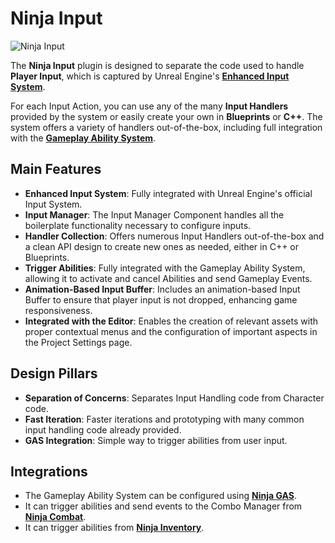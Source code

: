 # Ninja Input
<primary-label ref="input"/>

![Ninja Input](ipt_feature.png "Ninja Input")

The **Ninja Input** plugin is designed to separate the code used to handle **Player Input**, which is captured by Unreal 
Engine's **[Enhanced Input System][1]**.

For each Input Action, you can use any of the many **Input Handlers** provided by the system or easily create your own 
in **Blueprints** or **C++**. The system offers a variety of handlers out-of-the-box, including full integration with the **[Gameplay Ability System][2]**.

## Main Features

- **Enhanced Input System**: Fully integrated with Unreal Engine's official Input System.
- **Input Manager**: The Input Manager Component handles all the boilerplate functionality necessary to configure inputs.
- **Handler Collection**: Offers numerous Input Handlers out-of-the-box and a clean API design to create new ones as needed, either in C++ or Blueprints.
- **Trigger Abilities**: Fully integrated with the Gameplay Ability System, allowing it to activate and cancel Abilities and send Gameplay Events.
- **Animation-Based Input Buffer**: Includes an animation-based Input Buffer to ensure that player input is not dropped, enhancing game responsiveness.
- **Integrated with the Editor**: Enables the creation of relevant assets with proper contextual menus and the configuration of important aspects in the Project Settings page.

## Design Pillars

- **Separation of Concerns**: Separates Input Handling code from Character code.
- **Fast Iteration**: Faster iterations and prototyping with many common input handling code already provided.
- **GAS Integration**: Simple way to trigger abilities from user input.

## Integrations

- The Gameplay Ability System can be configured using **[Ninja GAS][3]**.
- It can trigger abilities and send events to the Combo Manager from **[Ninja Combat][4]**.
- It can trigger abilities from **[Ninja Inventory][5]**.

[1]: https://dev.epicgames.com/documentation/en-us/unreal-engine/enhanced-input-in-unreal-engine
[2]: https://dev.epicgames.com/documentation/en-us/unreal-engine/gameplay-ability-system-for-unreal-engine
[3]: gas_overview.md
[4]: cbt_overview.md
[5]: inv_overview.md
